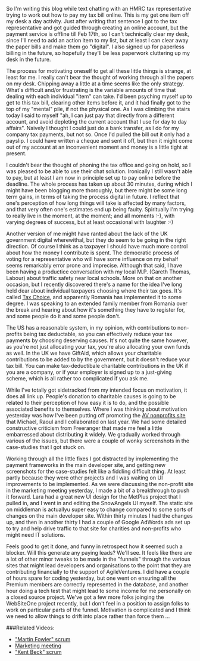 So I'm writing this blog while text chatting with an HMRC tax representative trying to work out how to pay my tax bill online.  This is my get one item off my desk a day activity.  Just after writing that sentence I got to the tax representative and got guided through creating an online account, but the payment service is offline till Feb 17th, so I can't technically clear my desk, since I'll need to add an action item to my list, but at least I can clear away the paper bills and make them go "digital".  I also signed up for paperless billing in the future, so hopefully they'll be less paperwork cluttering up my desk in the future.

The process for motivating oneself to get all these little things is strange, at least for me.  I really can't bear the thought of working through all the papers on my desk.  Chipping away a little at a time seems like the only strategy.  What's difficult and/or frustrating is the variable amounts of time that dealing with each individual "item" can take.  I'd been psyching myself up to get to this tax bill, clearing other items before it, and it had finally got to the top of my "mental" pile, if not the physical one.  As I was climbing the stairs today I said to myself "ah, I can just pay that directly from a different account, and avoid depleting the current account that I use for day to day affairs".  Naively I thought I could just do a bank transfer, as I do for my company tax payments, but not so.  Once I'd pulled the bill out it only had a payslip.  I could have written a cheque and sent it off, but then it might come out of my account at an inconvenient moment and money is a little tight at present.

I couldn't bear the thought of phoning the tax office and going on hold, so I was pleased to be able to use their chat solution.  Ironically I still wasn't able to pay, but at least I am now in principle set up to pay online before the deadline.  The whole process has taken up about 30 minutes, during which I might have been blogging more thoroughly, but there might be some long term gains, in terms of taking the process digital in future.  I reflect that one's perception of how long things will take is affected by many factors, and that very often one's estimates end up being faulty.  Spiritually I'm trying to really live in the moment, at the moment; and all moments :-), with varying degrees of success, but at least occasional with laughter :-)

Another version of me might have ranted about the lack of the UK government digital wherewithal, but they do seem to be going in the right direction.  Of course I think as a taxpayer I should have much more control about how the money I contribute is spent.  The democratic process of voting for a representative who will have some influence on my behalf seems remarkably error prone and imprecise.  Although that said, I have been having a productice conversation with my local M.P. (Gareth Thomas, Labour) about traffic safety near local schools.  More on that on another occasion, but I recently discovered there's a name for the idea I've long held dear about individual taxpayers choosing where their tax goes.  It's called [Tax Choice](https://en.wikipedia.org/wiki/Tax_choice), and apparently Romania has implemented it to some degree.  I was speaking to an extended family member from Romania over the break and hearing about how it's something they have to register for, and some people do it and some people don't.

The US has a reasonable system, in my opinion, with contributions to non-profits being tax deductable, so you can effectively reduce your tax payments by choosing deserving causes.  It's not quite the same however, as you're not just allocating your tax, you're also allocating your own funds as well.  In the UK we have GiftAid, which allows your charitable contributions to be added to by the government, but it doesn't reduce your tax bill.  You can make tax-deductibale charitable contributions in the UK if you are a company, or if your employer is signed up to a just-giving scheme, which is all rather too complicated if you ask me.

While I've totally got sidetracked from my intended focus on motivation, it does all link up.  People's donation to charitable causes is going to be related to their perception of how easy it is to do, and the possible associated benefits to themselves.  Where I was thinking about motivation yesterday was how I've been putting off promoting the [AV nonprofits site](http://nonprofits.agileventures.org) that Michael, Raoul and I collaborated on last year.  We had some detailed constructive criticism from Freeranger that made me feel a little embarressed about distributing it widely.  We gradually worked through various of the issues, but there were a couple of wonky screenshots in the case-studies that I got stuck on.

Working through all the little fixes I got distracted by implementing the payment frameworks in the main developer site, and getting new screenshots for the case-studies felt like a fiddling difficult thing.  At least partly because they were other projects and I was waiting on UI improvements to be implemented.  As we were discussing the non-profit site in the marketing meeting yesterday, I made a bit of a breakthrough to push it forward.  Lara had a great new UI design for the MetPlus project that I pulled in, and I went in and editing the SnowAngels UI myself.  The static site on middleman is actuallyu super easy to change compared to some sorts of changes on the main developer site.  Within thirty minutes I had the changes up, and then in another thirty I had a couple of Google AdWords ads set up to try and help drive traffic to that site for charities and non-profits who might need IT solutions.

Feels good to get it done, and funny in retrospect how it seemed such a blocker.  Will this generate any paying leads?  We'll see.  It feels like there are a lot of other minor tweaks to be made in the "funnels" through the various sites that might lead developers and organisations to the point that they are contributing financially to the support of AgileVentures.  I did have a couple of hours spare for coding yesterday, but one went on ensuring all the Premium members are correctly represented in the database, and another hour doing a tech test that might lead to some income for me personally on a closed source project.  We've got a few more folks joinging the WebSiteOne project recently, but I don't feel in a position to assign folks to work on particular parts of the funnel.  Motivation is complicated and I think we need to allow things to drift into place rather than force them ...

###Related Videos:

* ["Martin Fowler" scrum](https://www.youtube.com/watch?v=2K-Rt8y2_Hk)
* [Marketing meeting](https://www.youtube.com/watch?v=bUtVHE5mJW8)
* ["Kent Beck" scrum](https://www.youtube.com/watch?v=zOCxl7D1LeM)
